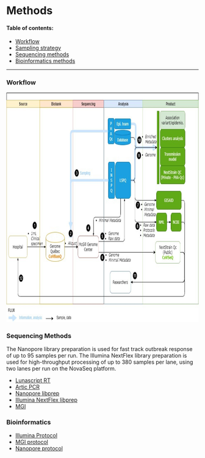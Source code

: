 # Methods

#### Table of contents:

 - [Workflow](#workflow)
 - [Sampling strategy](#sampling-strategy)
 - [Sequencing methods](#sequencing-methods)
 - [Bioinformatics methods](#bioinformatics-methods)

<hr/>

### Workflow
<div class="text-center">
  <img height="600" src="../../images/CoVSeQ-CoVBanQ-CanCOGen.jpg" alt="CoVSeQ Workflow" />
</div>


### Sequencing Methods
  The Nanopore library preparation is used for fast track outbreak response of up to 95 samples per run. The Illumina NextFlex library preparation is used for high-throughput processing of up to 380 samples per lane, using two lanes per run on the NovaSeq platform.
<ul>
<li> <a name="lunascript" href="https://dx.doi.org/10.17504/protocols.io.bjgekjte">Lunascript RT</a></li>
<li><a name="artic_pcr" href="https://dx.doi.org/10.17504/protocols.io.bj9hkr36">Artic PCR</a> </li>
<li> <a name="nanopore" href="https://dx.doi.org/10.17504/protocols.io.bjkvkkw6">Nanopore libprep</a> </li>
<li><a name="illumina_seq" href="https://dx.doi.org/10.17504/protocols.io.bjgnkjve"> Illumina NextFlex libprep</a> </li>
<li><a name="freeze1" href="https://covseq.ca/data/public_documents/MGI-procedure.pdf">MGI</a> </li>
</ul>

### Bioinformatics

<ul>
<li><a name="assem_ill" href ="https://c3g.github.io/covseq_McGill/SARS_CoV2_Sequencing/Illumina_overview.html">Illumina Protocol</a> </li>
<li><a name=assem_mgi href ="https://c3g.github.io/covseq_McGill/SARS_CoV2_Sequencing/MGI_overview.html">MGI protocol</a></li>
<li><a name=assem_nano href ="https://c3g.github.io/covseq_McGill/SARS_CoV2_Sequencing/ONT_overview.html">Nanopore protocol</a></li>
</ul>
